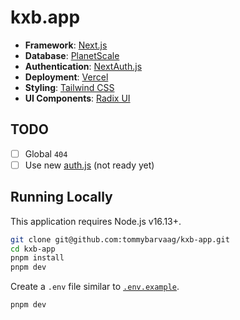 # kxb.app

- **Framework**: [Next.js](https://nextjs.org/)
- **Database**: [PlanetScale](https://planetscale.com)
- **Authentication**: [NextAuth.js](https://next-auth.js.org)
- **Deployment**: [Vercel](https://vercel.com)
- **Styling**: [Tailwind CSS](https://tailwindcss.com)
- **UI Components**: [Radix UI](https://radix-ui.com)

## TODO

- [ ] Global `404`
- [ ] Use new [auth.js](https://authjs.dev) (not ready yet)

## Running Locally

This application requires Node.js v16.13+.

```bash
git clone git@github.com:tommybarvaag/kxb-app.git
cd kxb-app
pnpm install
pnpm dev
```

Create a `.env` file similar to [`.env.example`](https://github.com/tommybarvaag/kxb-app/blob/master/.env.example).

```bash
pnpm dev
```
